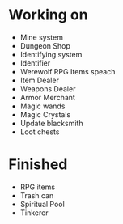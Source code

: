 # Working on
 - Mine system
 - Dungeon Shop
 - Identifying system
 - Identifier
 - Werewolf RPG Items speach
 - Item Dealer
 - Weapons Dealer
 - Armor Merchant
 - Magic wands
 - Magic Crystals
 - Update blacksmith
 - Loot chests

# Finished
 - RPG items
 - Trash can
 - Spiritual Pool
 - Tinkerer
